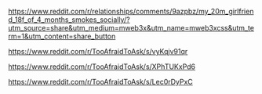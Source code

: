 https://www.reddit.com/r/relationships/comments/9azpbz/my_20m_girlfriend_18f_of_4_months_smokes_socially/?utm_source=share&utm_medium=mweb3x&utm_name=mweb3xcss&utm_term=1&utm_content=share_button

https://www.reddit.com/r/TooAfraidToAsk/s/vyKqjv91qr

https://www.reddit.com/r/TooAfraidToAsk/s/XPhTUKxPd6

https://www.reddit.com/r/TooAfraidToAsk/s/Lec0rDyPxC

